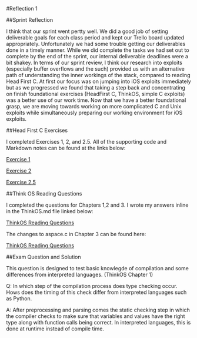 #Reflection 1

##Sprint Reflection

I think that our sprint went pertty well. We did a good job of setting deliverable goals for each class period and kept our Trello board updated appropriately. Unfortunately we had some trouble getting our deliverables done in a timely manner. While we did complete the tasks we had set out to complete by the end of the sprint, our internal deliverable deadlines were a bit shakey. In terms of our sprint review, I think our research into exploits (especially buffer overflows and the such) provided us with an alternative path of understanding the inner workings of the stack, compared to reading Head First C. At first our focus was on jumping into iOS exploits immediately but as we progressed we found that taking a step back and concentrating on finish foundational exercises (HeadFirst C, ThinkOS, simple C exploits) was a better use of our work time. Now that we have a better foundational grasp, we are moving towards working on more complicated C and Unix exploits while simultaneously preparing our working environment for iOS exploits.


##Head First C Exercises

I completed Exercises 1, 2, and 2.5. All of the supporting code and Markdown notes can be found at the links below:

[Exercise 1](../exercises/ex01/)

[Exercise 2](../exercises/ex02/)

[Exercise 2.5](../exercises/ex02.5/)

##Think OS Reading Questions

I completed the questions for Chapters 1,2 and 3. I wrote my answers inline in the ThinkOS.md file linked below:

[ThinkOS Reading Questions](../reading_questions/thinkos.md)

The changes to aspace.c in Chapter 3 can be found here:

[ThinkOS Reading Questions](../reading_questions/aspace/aspace.c)

##Exam Question and Solution

This question is designed to test basic knowlegde of compilation and some differences from interpreted languages. (ThinkOS Chapter 1)

Q: In which step of the compilation process does type checking occur. Hows does the timing of this check differ from interpreted languages such as Python. 

A: After preprocessing and parsing comes the static checking step in which the compiler checks to make sure that variables and values have the right type along with function calls being correct. In interpreted languages, this is done at runtime instead of compile time. 

